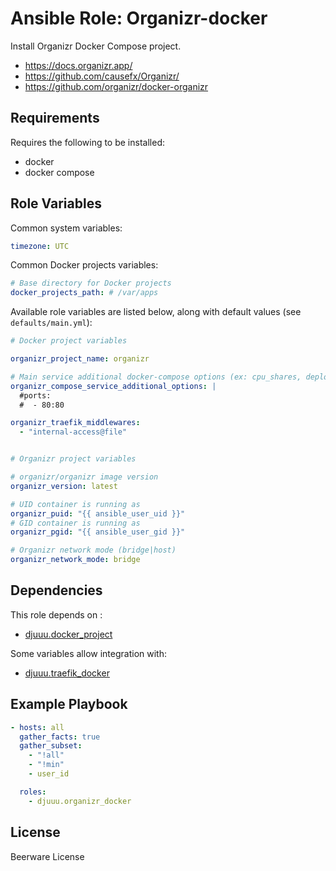 Ansible Role: Organizr-docker
=============================

Install Organizr Docker Compose project.

- https://docs.organizr.app/
- https://github.com/causefx/Organizr/
- https://github.com/organizr/docker-organizr

Requirements
------------

Requires the following to be installed:
- docker
- docker compose

Role Variables
--------------

Common system variables:

```yaml
timezone: UTC
```

Common Docker projects variables:

```yaml
# Base directory for Docker projects
docker_projects_path: # /var/apps
```

Available role variables are listed below, along with default values (see `defaults/main.yml`):

```yaml
# Docker project variables

organizr_project_name: organizr

# Main service additional docker-compose options (ex: cpu_shares, deploy, ...)
organizr_compose_service_additional_options: |
  #ports:
  #  - 80:80

organizr_traefik_middlewares:
  - "internal-access@file"


# Organizr project variables

# organizr/organizr image version
organizr_version: latest

# UID container is running as
organizr_puid: "{{ ansible_user_uid }}"
# GID container is running as
organizr_pgid: "{{ ansible_user_gid }}"

# Organizr network mode (bridge|host)
organizr_network_mode: bridge
```

Dependencies
------------

This role depends on :
- [djuuu.docker_project](https://github.com/Djuuu/ansible-role-docker-project)

Some variables allow integration with:
- [djuuu.traefik_docker](https://github.com/Djuuu/ansible-role-traefik-docker)

Example Playbook
----------------

```yaml
- hosts: all
  gather_facts: true
  gather_subset:
    - "!all"
    - "!min"
    - user_id

  roles:
    - djuuu.organizr_docker
```

License
-------

Beerware License
